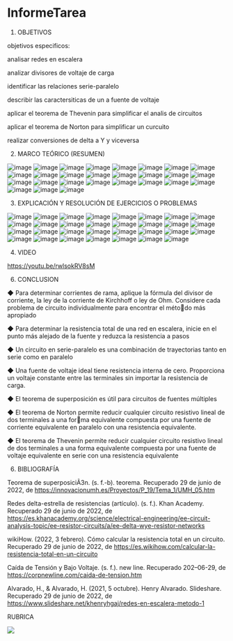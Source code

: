 # InformeTarea


1. OBJETIVOS


objetivos especificos:

analisar redes en escalera

analizar divisores de voltaje de carga

identificar las relaciones serie-paralelo

describir las caractersiticas de un a fuente de voltaje 

aplicar el teorema de Thevenin para simplificar el analis de circuitos 

aplicar el teorema de Norton para simplificar un curcuito 

realizar conversiones de delta a Y y viceversa 

2. MARCO TEÓRICO (RESUMEN)

![image](https://user-images.githubusercontent.com/105679480/176767363-f99d3159-786d-4286-9c89-2200845707f9.png)
![image](https://user-images.githubusercontent.com/105679480/176767414-f88852c4-fa95-4ca7-a84d-9702f47071c9.png)
![image](https://user-images.githubusercontent.com/105679480/176767484-adde0aff-8558-4bae-8304-4708664717b1.png)
![image](https://user-images.githubusercontent.com/105679480/176767533-2b811fb8-343a-4944-951c-6b0ca0e636ab.png)
![image](https://user-images.githubusercontent.com/105679480/176767676-d62aa5d2-c518-4edb-8549-f781cc47f363.png)
![image](https://user-images.githubusercontent.com/105679480/176767743-9fa8ab65-7eff-4d9e-9193-e88f80f6c693.png)
![image](https://user-images.githubusercontent.com/105679480/176767821-905f6456-1fe3-4cf5-bd2f-e05ddbbf5bd6.png)
![image](https://user-images.githubusercontent.com/105679480/176767859-668da438-ee20-43fe-a8a0-3237aae43d04.png)
![image](https://user-images.githubusercontent.com/105679480/176767974-8ba887e9-ad56-4fe7-bfe4-8ae4032cf972.png)
![image](https://user-images.githubusercontent.com/105679480/176768044-7647a7ee-e16e-4c07-bc10-40a3476042f7.png)
![image](https://user-images.githubusercontent.com/105679480/176768083-8a248383-701c-4e3c-8ece-116b8b36f954.png)
![image](https://user-images.githubusercontent.com/105679480/176768126-a5735f37-3e41-4135-8e2b-ed6706510af6.png)
![image](https://user-images.githubusercontent.com/105679480/176768164-c4db0701-17e0-4754-8ba7-970b387b7ca5.png)
![image](https://user-images.githubusercontent.com/105679480/176768210-53b7cf4c-c4d6-466c-8c1c-ff6990b8fff0.png)
![image](https://user-images.githubusercontent.com/105679480/176768246-5a3f596a-a7e2-4414-9519-75ed8b4195c4.png)
![image](https://user-images.githubusercontent.com/105679480/176768281-64faf645-04fc-4b89-8a93-76623f90b482.png)
![image](https://user-images.githubusercontent.com/105679480/176768327-f397f368-3363-4cb5-86a8-c1e7071239d1.png)
![image](https://user-images.githubusercontent.com/105679480/176768366-44aad647-e599-46d6-a609-b4f89717d940.png)
![image](https://user-images.githubusercontent.com/105679480/176768408-23dfe52c-f04a-496f-bd00-d3a5b78a06a4.png)
![image](https://user-images.githubusercontent.com/105679480/176768446-ab91a72c-8968-4f9b-9eb3-e61afad3e65a.png)
![image](https://user-images.githubusercontent.com/105679480/176768565-8edbd6f2-693b-42fc-9932-5ba951dd745c.png)
![image](https://user-images.githubusercontent.com/105679480/176768598-e249ba91-8316-48c1-8f54-50f1340a0cc9.png)
![image](https://user-images.githubusercontent.com/105679480/176768634-8841f41f-9140-47c1-b33e-841b68b825a3.png)
![image](https://user-images.githubusercontent.com/105679480/176768691-11d5928c-ed30-43b5-bd90-9324f622ac12.png)
![image](https://user-images.githubusercontent.com/105679480/176768772-113e8dd1-895f-4f03-9aee-c565a58f4c81.png)
![image](https://user-images.githubusercontent.com/105679480/176768823-74df823a-ce20-4037-98ab-99c45073a69a.png)
![image](https://user-images.githubusercontent.com/105679480/176768915-467781c9-02a9-4346-bc6e-b6a6cc65e6ae.png)


3. EXPLICACIÓN Y RESOLUCIÓN DE EJERCICIOS O PROBLEMAS


![image](https://user-images.githubusercontent.com/105679480/176825814-4514d094-e78b-4492-86a1-fcc7b941431f.png)
![image](https://user-images.githubusercontent.com/105679480/176825827-e8693bcc-d163-44a7-b449-9c774abf3dac.png)
![image](https://user-images.githubusercontent.com/105679480/176825899-e8541604-78b0-4c67-b305-1064b0ade442.png)
![image](https://user-images.githubusercontent.com/105679480/176825939-eb202483-e48f-418f-99cf-f0d4fbb32aca.png)
![image](https://user-images.githubusercontent.com/105679480/176825872-b89bc748-1065-4e0b-908d-c1bd3f71c723.png)
![image](https://user-images.githubusercontent.com/105679480/176825975-c08be31c-477c-4326-b265-2cde2e3ae49c.png)
![image](https://user-images.githubusercontent.com/105679480/176826058-8da4ba57-1bf2-44f5-87dc-ee6e93b5f842.png)
![image](https://user-images.githubusercontent.com/105679480/176826079-4fb3d736-8813-486b-9f58-3d5b260d6a53.png)
![image](https://user-images.githubusercontent.com/105679480/176826123-6685fa08-f2cf-44eb-bf5d-fdf386f53f5a.png)
![image](https://user-images.githubusercontent.com/105679480/176826149-d4370a81-a99f-4875-8820-cf32ba3d436c.png)
![image](https://user-images.githubusercontent.com/105679480/176826191-26b1c57e-9e3c-4181-98c5-0dce7849a820.png)
![image](https://user-images.githubusercontent.com/105679480/176826211-98f42e15-7d9d-4fca-a856-82a399e7a9a3.png)
![image](https://user-images.githubusercontent.com/105679480/176826238-691feeb1-3fc3-4648-b6d2-345441182853.png)
![image](https://user-images.githubusercontent.com/105679480/176826335-e407c7c2-8a86-4dab-b122-8402a7d24d04.png)
![image](https://user-images.githubusercontent.com/105679480/176826366-85b49127-ce1c-4fd6-9b68-4fbb1bb1bd32.png)
![image](https://user-images.githubusercontent.com/105679480/176826396-413ce9f4-3363-4cac-a5b1-75258e15a607.png)
![image](https://user-images.githubusercontent.com/105679480/176826427-70ecf4d7-ceae-4672-ba30-ed5d2ffb2745.png)
![image](https://user-images.githubusercontent.com/105679480/176826458-139493aa-b9d6-4416-92dc-09e12cb2f239.png)
![image](https://user-images.githubusercontent.com/105679480/176826497-96204680-1384-4388-8825-ed8f00af1d8b.png)
![image](https://user-images.githubusercontent.com/105679480/176826529-77f151fc-d374-45d3-84af-8b760be6052e.png)
![image](https://user-images.githubusercontent.com/105679480/176826589-a2f032d8-beb7-4f97-bbe3-b58f8f6baee2.png)
![image](https://user-images.githubusercontent.com/105679480/176826633-fc1da4bd-bd81-4561-ae61-bd2bb78e49f9.png)
![image](https://user-images.githubusercontent.com/105679480/176826744-9253020d-480a-4781-b69a-e5adec1c065b.png)
![image](https://user-images.githubusercontent.com/105679480/176826783-73409331-6db7-49a5-b0ff-6f141d9dfe07.png)
![image](https://user-images.githubusercontent.com/105679480/176826817-a05a8fd2-7737-4d64-8ad5-8921ddfe8a90.png)
![image](https://user-images.githubusercontent.com/105679480/176826841-762dcef6-45af-4cf0-a967-2b09728bf80e.png)
![image](https://user-images.githubusercontent.com/105679480/176826877-c6044499-efcc-4d0d-b76f-7e89eee73f48.png)
![image](https://user-images.githubusercontent.com/105679480/176826955-367887ac-5ec4-49c8-a6f0-d68f93d11b44.png)
![image](https://user-images.githubusercontent.com/105679480/176826979-3422a9d6-41a7-4d8e-b2e1-261b11dc206f.png)
![image](https://user-images.githubusercontent.com/105679480/176827033-7daaf06c-fee2-4397-a5e6-0d3e6ed9bc7f.png)
![image](https://user-images.githubusercontent.com/105679480/176827061-b10ccd8f-be67-479e-8475-8f6113a95f7b.png)

4. VIDEO

https://youtu.be/rwlsokRV8sM

6. CONCLUSION

◆ Para determinar corrientes de rama, aplique la fórmula del divisor de corriente, la ley de la corriente de
Kirchhoff o ley de Ohm. Considere cada problema de circuito individualmente para encontrar el método más apropiado

◆ Para determinar la resistencia total de una red en escalera, inicie en el punto más alejado de la fuente y
reduzca la resistencia a pasos

◆ Un circuito en serie-paralelo es una combinación de trayectorias tanto en serie como en paralelo

◆ Una fuente de voltaje ideal tiene resistencia interna de cero. Proporciona un voltaje constante entre las
terminales sin importar la resistencia de carga.

◆ El teorema de superposición es útil para circuitos de fuentes múltiples


◆ El teorema de Norton permite reducir cualquier circuito resistivo lineal de dos terminales a una forma equivalente compuesta por una fuente de corriente equivalente en paralelo con una resistencia
equivalente.

◆ El teorema de Thevenin permite reducir cualquier circuito resistivo lineal de dos terminales a una forma
equivalente compuesta por una fuente de voltaje equivalente en serie con una resistencia equivalente


6. BIBLIOGRAFÍA

Teorema de superposiciÃ3n. (s. f.-b). teorema. Recuperado 29 de junio de 2022, de https://innovacionumh.es/Proyectos/P_19/Tema_1/UMH_05.htm

Redes delta-estrella de resistencias (artículo). (s. f.). Khan Academy. Recuperado 29 de junio de 2022, de https://es.khanacademy.org/science/electrical-engineering/ee-circuit-analysis-topic/ee-resistor-circuits/a/ee-delta-wye-resistor-networks

wikiHow. (2022, 3 febrero). Cómo calcular la resistencia total en un circuito. Recuperado 29 de junio de 2022, de https://es.wikihow.com/calcular-la-resistencia-total-en-un-circuito

Caída de Tensión y Bajo Voltaje. (s. f.). new line. Recuperado 202–06-29, de https://corpnewline.com/caida-de-tension.htm

Alvarado, H., & Alvarado, H. (2021, 5 octubre). Henry Alvarado. Slideshare. Recuperado 29 de junio de 2022, de https://www.slideshare.net/khenryhgaj/redes-en-escalera-metodo-1

RUBRICA


![](https://github.com/doalulema/InformeTarea/blob/main/Tarea.png)
